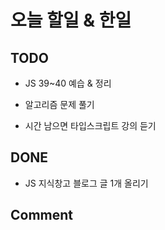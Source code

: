 # 오늘 할일 & 한일

## TODO

- JS 39~40 예습 & 정리

- 알고리즘 문제 풀기

- 시간 남으면 타입스크립트 강의 듣기

## DONE

- JS 지식창고 블로그 글 1개 올리기

## Comment
